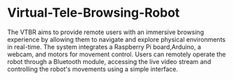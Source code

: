 # Virtual-Tele-Browsing-Robot
The VTBR aims to provide remote users with an immersive browsing experience by allowing them to 
navigate and explore physical environments in real-time. The system integrates a Raspberry Pi board,Arduino, a 
webcam, and motors for movement control. Users can remotely operate the robot through a Bluetooth 
module, accessing the live video stream and controlling the robot's movements using a simple interface.
